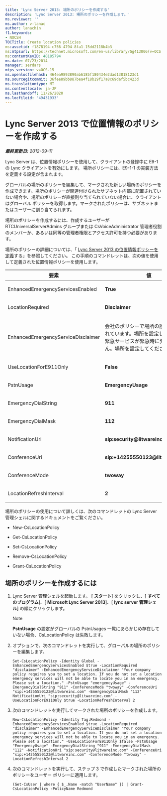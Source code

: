 ```yaml
---
title: 'Lync Server 2013: 場所のポリシーを作成する'
description: 'Lync Server 2013: 場所のポリシーを作成します。'
ms.reviewer: ''
ms.author: v-lanac
author: lanachin
f1.keywords:
- NOCSH
TOCTitle: Create location policies
ms:assetid: f1878194-c756-4794-8fa1-15dd2118b4b3
ms:mtpsurl: https://technet.microsoft.com/en-us/library/Gg413006(v=OCS.15)
ms:contentKeyID: 48185794
ms.date: 07/23/2014
manager: serdars
mtps_version: v=OCS.15
ms.openlocfilehash: 464ea9893890ab6185f180434e2dad13818123d1
ms.sourcegitcommit: 36fee89bb887bea4f18b19f17a8c69daf5bc423d
ms.translationtype: MT
ms.contentlocale: ja-JP
ms.lasthandoff: 11/26/2020
ms.locfileid: "49431933"
---
```

# <a name="create-location-policies-in-lync-server-2013"></a>Lync Server 2013 で位置情報のポリシーを作成する

<div data-xmlns="http://www.w3.org/1999/xhtml">

<div class="topic" data-xmlns="http://www.w3.org/1999/xhtml" data-msxsl="urn:schemas-microsoft-com:xslt" data-cs="https://msdn.microsoft.com/">

<div data-asp="https://msdn2.microsoft.com/asp">



</div>

<div id="mainSection">

<div id="mainBody">

<span> </span>

_**最終更新日:** 2012-09-11_

Lync Server は、位置情報ポリシーを使用して、クライアントの登録中に E9-1 の Lync クライアントを有効にします。 場所ポリシーには、E9-1-1 の実装方法を定義する設定が含まれます。

グローバルの場所のポリシーを編集して、マークされた新しい場所のポリシーを作成できます。場所のポリシーが関連付けられたサブネット内部に配置されていない場合や、場所のポリシーが直接割り当てられていない場合に、クライアントはグローバル ポリシーを取得します。マークされたポリシーは、サブネットまたはユーザーに割り当てられます。

場所のポリシーを作成するには、作成するユーザーが RTCUniversalServerAdmins グループまたは CsVoiceAdministrator 管理者役割のメンバーか、あるいは同等の管理者権限とアクセス許可を持つ必要があります。

場所のポリシーの詳細については、「 [Lync Server 2013 の位置情報ポリシーを定義](lync-server-2013-defining-the-location-policy.md)する」を参照してください。 この手順のコマンドレットは、次の値を使用して定義された位置情報ポリシーを使用します。


<table>
<colgroup>
<col style="width: 50%" />
<col style="width: 50%" />
</colgroup>
<thead>
<tr class="header">
<th>要素</th>
<th>値</th>
</tr>
</thead>
<tbody>
<tr class="odd">
<td><p>EnhancedEmergencyServicesEnabled</p></td>
<td><p><strong>True</strong></p></td>
</tr>
<tr class="even">
<td><p>LocationRequired</p></td>
<td><p><strong>Disclaimer</strong></p></td>
</tr>
<tr class="odd">
<td><p>EnhancedEmergencyServiceDisclaimer</p></td>
<td><p>会社のポリシーで場所の設定が要求されています。場所を設定しない場合、緊急サービスが緊急時に発見できません。場所を設定してください。</p></td>
</tr>
<tr class="even">
<td><p>UseLocationForE911Only</p></td>
<td><p><strong>False</strong></p></td>
</tr>
<tr class="odd">
<td><p>PstnUsage</p></td>
<td><p><strong>EmergencyUsage</strong></p></td>
</tr>
<tr class="even">
<td><p>EmergencyDialString</p></td>
<td><p><strong>911</strong></p></td>
</tr>
<tr class="odd">
<td><p>EmergencyDialMask</p></td>
<td><p><strong>112</strong></p></td>
</tr>
<tr class="even">
<td><p>NotificationUri</p></td>
<td><p><strong>sip:security@litwareinc.com</strong></p></td>
</tr>
<tr class="odd">
<td><p>ConferenceUri</p></td>
<td><p><strong>sip:+14255550123@litwareinc.com</strong></p></td>
</tr>
<tr class="even">
<td><p>ConferenceMode</p></td>
<td><p><strong>twoway</strong></p></td>
</tr>
<tr class="odd">
<td><p>LocationRefreshInterval</p></td>
<td><p><strong>2</strong></p></td>
</tr>
</tbody>
</table>


場所のポリシーの使用について詳しくは、次のコマンドレットの Lync Server 管理シェルに関するドキュメントをご覧ください。

  - New-CsLocationPolicy

  - Get-CsLocationPolicy

  - Set-CsLocationPolicy

  - Remove-CsLocationPolicy

  - Grant-CsLocationPolicy

<div>

## <a name="to-create-location-policies"></a>場所のポリシーを作成するには

1.  Lync Server 管理シェルを起動します。 [ **スタート**] をクリックし、[ **すべてのプログラム**]、[ **Microsoft Lync Server 2013**]、[ **lync server 管理シェル**] の順にクリックします。
    
    <div>
    

    > [!NOTE]  
    > <STRONG>PstnUsage</STRONG> の設定がグローバルの PstnUsages 一覧にあらかじめ存在していない場合、CsLocationPolicy は失敗します。

    
    </div>

2.  オプションで、次のコマンドレットを実行して、グローバルの場所のポリシーを編集します。
    
        Set-CsLocationPolicy -Identity Global -EnhancedEmergencyServicesEnabled $true -LocationRequired "disclaimer" -EnhancedEmergencyServiceDisclaimer "Your company policy requires you to set a location. If you do not set a location emergency services will not be able to locate you in an emergency. Please set a location." -PstnUsage "emergencyUsage" -EmergencyDialString "911" -ConferenceMode "twoway" -ConferenceUri "sip:+14255550123@litwareinc.com" -EmergencyDialMask "112" NotificationUri "sip:security@litwareinc.com" -UseLocationForE911Only $true -LocationRefreshInterval 2

3.  次のコマンドレットを実行してマークされた場所のポリシーを作成します。
    
        New-CsLocationPolicy -Identity Tag:Redmond - EnhancedEmergencyServicesEnabled $true -LocationRequired "disclaimer" -EnhancedEmergencyServiceDisclaimer "Your company policy requires you to set a location. If you do not set a location emergency services will not be able to locate you in an emergency. Please set a location." -UseLocationForE911Only $false -PstnUsage "EmergencyUsage" -EmergencyDialString "911" -EmergencyDialMask "112" -NotificationUri "sip:security@litwareinc.com" -ConferenceUri "sip:+14255550123@litwareinc.com" -ConferenceMode "twoway" -LocationRefreshInterval 2

4.  次のコマンドレットを実行して、ステップ 3 で作成したマークされた場所のポリシーをユーザー ポリシーに適用します。
    
        (Get-CsUser | where { $_.Name -match "UserName" }) | Grant-CsLocationPolicy -PolicyName Redmond

</div>

</div>

<span> </span>

</div>

</div>

</div>

